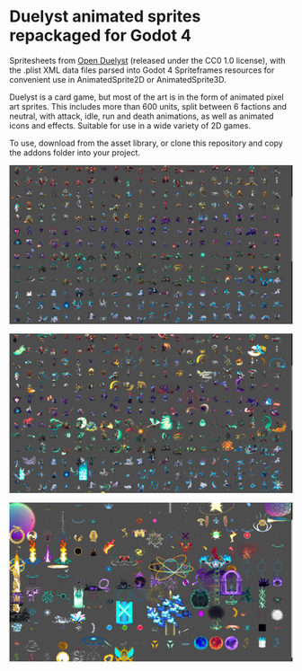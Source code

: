# Duelyst animated sprites repackaged for Godot 4
Spritesheets from [Open Duelyst](https://github.com/open-duelyst/duelyst) (released under the CC0 1.0 license), with the .plist XML data files parsed into Godot 4 Spriteframes resources for convenient use in AnimatedSprite2D or AnimatedSprite3D.

Duelyst is a card game, but most of the art is in the form of animated pixel art sprites. This includes more than 600 units, split between 6 factions and neutral, with attack, idle, run and death animations, as well as animated icons and effects. Suitable for use in a wide variety of 2D games.

To use, download from the asset library, or clone this repository and copy the addons folder into your project.

![](image_1.png)

![](image_2.png)

![](image_3.png)
